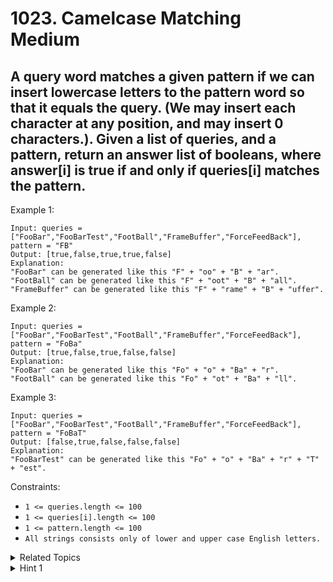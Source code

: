 # 1023. Camelcase Matching<br> Medium

## A query word matches a given pattern if we can insert lowercase letters to the pattern word so that it equals the query. (We may insert each character at any position, and may insert 0 characters.). Given a list of queries, and a pattern, return an answer list of booleans, where answer[i] is true if and only if queries[i] matches the pattern.

 

Example 1:
```
Input: queries = ["FooBar","FooBarTest","FootBall","FrameBuffer","ForceFeedBack"], pattern = "FB"
Output: [true,false,true,true,false]
Explanation: 
"FooBar" can be generated like this "F" + "oo" + "B" + "ar".
"FootBall" can be generated like this "F" + "oot" + "B" + "all".
"FrameBuffer" can be generated like this "F" + "rame" + "B" + "uffer".
```
Example 2:
```
Input: queries = ["FooBar","FooBarTest","FootBall","FrameBuffer","ForceFeedBack"], pattern = "FoBa"
Output: [true,false,true,false,false]
Explanation: 
"FooBar" can be generated like this "Fo" + "o" + "Ba" + "r".
"FootBall" can be generated like this "Fo" + "ot" + "Ba" + "ll".
 ```
Example 3:
```
Input: queries = ["FooBar","FooBarTest","FootBall","FrameBuffer","ForceFeedBack"], pattern = "FoBaT"
Output: [false,true,false,false,false]
Explanation: 
"FooBarTest" can be generated like this "Fo" + "o" + "Ba" + "r" + "T" + "est".
 ```

Constraints:

* `1 <= queries.length <= 100`
* `1 <= queries[i].length <= 100`
* `1 <= pattern.length <= 100`
* `All strings consists only of lower and upper case English letters.`

<details>

<summary> Related Topics </summary>

* `String`
* `Two Pointers`

</details>

<details>

<summary> Hint 1 </summary>
Given a single pattern and word, how can we solve it?

</details>

